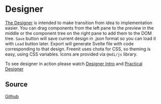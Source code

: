 # Designer

[The Designer](https://designer.freenit.org/) is intended to make transition
from idea to implementation easier. You can drag components from the left pane
to the preview in the middle or the component tree on the right pane to add
them to the DOM tree. `Save` button will save current design in .json format so
you can load it with `Load` button later. Export will generate Svelte file with
code corresponding to that design. Freenit uses chota for CSS, so theming is easy,
using CSS variables. Icons are provided via `@mdi/js` library.

To see designer in action please watch
[Designer Intro](https://www.youtube.com/watch?v=l1CD-84fs8k&list=PLpeJ1COhO5ak9X3UE85mlFZrrIxiPynKy)
and [Practical Designer](https://www.youtube.com/watch?v=5aapP8A0CHI&list=PLpeJ1COhO5ak9X3UE85mlFZrrIxiPynKy&index=2)

## Source
[Github](https://github.com/freenit-framework/designer)
